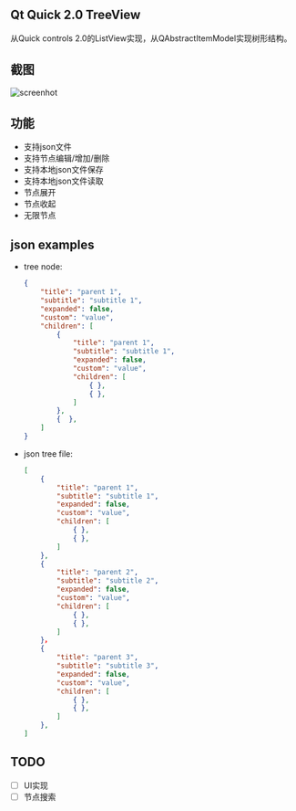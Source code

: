 ## Qt Quick 2.0 TreeView
从Quick controls 2.0的ListView实现，从QAbstractItemModel实现树形结构。

## 截图
 ![screenhot](https://github.com/yuriyoung/qml-examples/blob/master/assets/img/treeview.gif)
 
## 功能
- 支持json文件
- 支持节点编辑/增加/删除
- 支持本地json文件保存
- 支持本地json文件读取
- 节点展开
- 节点收起
- 无限节点

## json examples
- tree node:
	```json
	{
		"title": "parent 1",
		"subtitle": "subtitle 1",
		"expanded": false,
		"custom": "value",
		"children": [
			{
				"title": "parent 1",
				"subtitle": "subtitle 1",
				"expanded": false,
				"custom": "value",
				"children": [
					{ },
					{ },
				]
			},
			{  },
		]
	}
	```

- json tree file:
	```json
	[
		{
			"title": "parent 1",
			"subtitle": "subtitle 1",
			"expanded": false,
			"custom": "value",
			"children": [
				{ },
				{ },
			]
		},
		{
			"title": "parent 2",
			"subtitle": "subtitle 2",
			"expanded": false,
			"custom": "value",
			"children": [
				{ },
				{ },
			]
		}，
		{
			"title": "parent 3",
			"subtitle": "subtitle 3",
			"expanded": false,
			"custom": "value",
			"children": [
				{ },
				{ },
			]
		},
	]
	```
## TODO
- [ ] UI实现
- [ ] 节点搜索